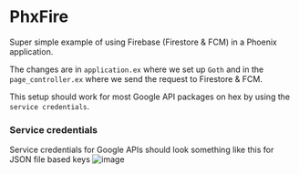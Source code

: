 # PhxFire

Super simple example of using Firebase (Firestore & FCM) in a Phoenix application.

The changes are in `application.ex` where we set up `Goth` and in the `page_controller.ex` where we send the request to Firestore & FCM.

This setup should work for most Google API packages on hex by using the `service credentials`.


### Service credentials 
Service credentials for Google APIs should look something like this for JSON file based keys
![image](https://github.com/TylerSustare/phx_fire/assets/10850753/bd37344e-2cb1-4dbb-b480-93ad35eed07e)

